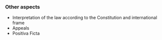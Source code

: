 ### Other aspects

* Interpretation of the law according to the Constitution and international frame
* Appeals
* Positiva Ficta